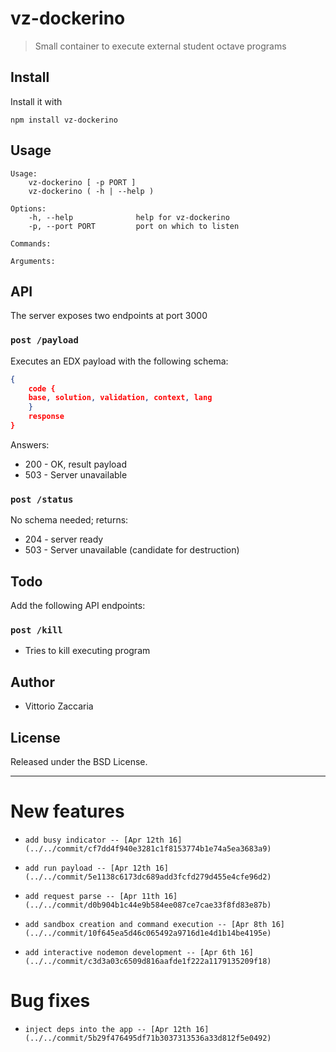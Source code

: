 # vz-dockerino
> Small container to execute external student octave programs

## Install

Install it with

```
npm install vz-dockerino
```
## Usage

```
Usage:
    vz-dockerino [ -p PORT ]
    vz-dockerino ( -h | --help )

Options:
    -h, --help              help for vz-dockerino
    -p, --port PORT         port on which to listen

Commands:

Arguments:

```

## API

The server exposes two endpoints at port 3000

### `post /payload`

Executes an EDX payload with the following schema:

```json
{
    code {
    base, solution, validation, context, lang
    }
    response
}
```

Answers:

* 200 - OK, result payload
* 503 - Server unavailable

### `post /status`

No schema needed; returns:

* 204 - server ready
* 503 - Server unavailable (candidate for destruction)

## Todo

Add the following API endpoints:

### `post /kill`

* Tries to kill executing program


## Author

* Vittorio Zaccaria

## License
Released under the BSD License.

***


# New features

-     add busy indicator -- [Apr 12th 16](../../commit/cf7dd4f940e3281c1f8153774b1e74a5ea3683a9)
-     add run payload -- [Apr 12th 16](../../commit/5e1138c6173dc689add3fcfd279d455e4cfe96d2)
-     add request parse -- [Apr 11th 16](../../commit/d0b904b1c44e9b584ee087ce7cae33f8fd83e87b)
-     add sandbox creation and command execution -- [Apr 8th 16](../../commit/10f645ea5d46c065492a9716d1e4d1b14be4195e)
-     add interactive nodemon development -- [Apr 6th 16](../../commit/c3d3a03c6509d816aafde1f222a1179135209f18)

# Bug fixes

-     inject deps into the app -- [Apr 12th 16](../../commit/5b29f476495df71b3037313536a33d812f5e0492)
